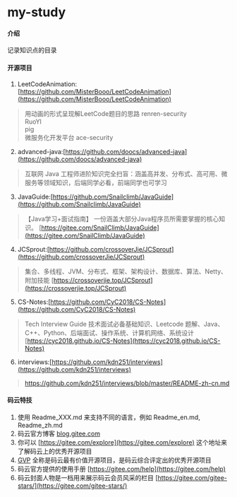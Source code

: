 # my-study

#### 介绍
记录知识点的目录

#### 开源项目
1. LeetCodeAnimation:[https://github.com/MisterBooo/LeetCodeAnimation](https://github.com/MisterBooo/LeetCodeAnimation)
> 用动画的形式呈现解LeetCode题目的思路
  renren-security<br>
  RuoYl<br>
  pig<br>
  微服务化开发平台 ace-security
  
2. advanced-java:[https://github.com/doocs/advanced-java](https://github.com/doocs/advanced-java)
> 互联网 Java 工程师进阶知识完全扫盲：涵盖高并发、分布式、高可用、微服务等领域知识，后端同学必看，前端同学也可学习

3. JavaGuide:[https://github.com/Snailclimb/JavaGuide](https://github.com/Snailclimb/JavaGuide)
> 【Java学习+面试指南】 一份涵盖大部分Java程序员所需要掌握的核心知识。 
  [https://gitee.com/SnailClimb/JavaGuide](https://gitee.com/SnailClimb/JavaGuide)

4. JCSprout:[https://github.com/crossoverJie/JCSprout](https://github.com/crossoverJie/JCSprout)
> 集合、多线程、JVM、分布式、框架、架构设计、数据库、算法、Netty、附加技能
  [https://crossoverjie.top/JCSprout](https://crossoverjie.top/JCSprout)
    

5. CS-Notes:[https://github.com/CyC2018/CS-Notes](https://github.com/CyC2018/CS-Notes)
> Tech Interview Guide 技术面试必备基础知识、Leetcode 题解、Java、C++、Python、后端面试、操作系统、计算机网络、系统设计 
  [https://cyc2018.github.io/CS-Notes](https://cyc2018.github.io/CS-Notes)

6. interviews:[https://github.com/kdn251/interviews](https://github.com/kdn251/interviews)
> https://github.com/kdn251/interviews/blob/master/README-zh-cn.md


#### 码云特技

1. 使用 Readme\_XXX.md 来支持不同的语言，例如 Readme\_en.md, Readme\_zh.md
2. 码云官方博客 [blog.gitee.com](https://blog.gitee.com)
3. 你可以 [https://gitee.com/explore](https://gitee.com/explore) 这个地址来了解码云上的优秀开源项目
4. [GVP](https://gitee.com/gvp) 全称是码云最有价值开源项目，是码云综合评定出的优秀开源项目
5. 码云官方提供的使用手册 [https://gitee.com/help](https://gitee.com/help)
6. 码云封面人物是一档用来展示码云会员风采的栏目 [https://gitee.com/gitee-stars/](https://gitee.com/gitee-stars/)